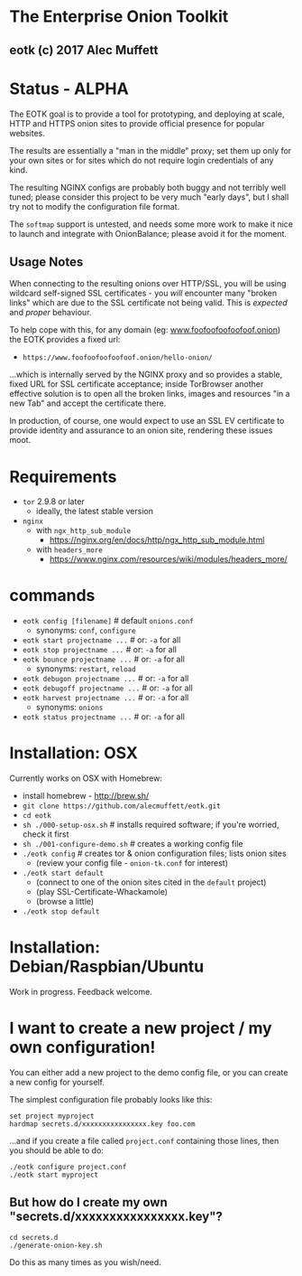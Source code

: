 # The Enterprise Onion Toolkit
## eotk (c) 2017 Alec Muffett

# Status - ALPHA

The EOTK goal is to provide a tool for prototyping, and deploying at
scale, HTTP and HTTPS onion sites to provide official presence for
popular websites.

The results are essentially a "man in the middle" proxy; set them up
only for your own sites or for sites which do not require login
credentials of any kind.

The resulting NGINX configs are probably both buggy and not terribly
well tuned; please consider this project to be very much "early days",
but I shall try not to modify the configuration file format.

The `softmap` support is untested, and needs some more work to make it
nice to launch and integrate with OnionBalance; please avoid it for
the moment.

## Usage Notes

When connecting to the resulting onions over HTTP/SSL, you will be
using wildcard self-signed SSL certificates - you *will* encounter
many "broken links" which are due to the SSL certificate not being
valid.  This is *expected* and *proper* behaviour.

To help cope with this, for any domain (eg:
www.foofoofoofoofoof.onion) the EOTK provides a fixed url:

* `https://www.foofoofoofoofoof.onion/hello-onion/`

...which is internally served by the NGINX proxy and so provides a
stable, fixed URL for SSL certificate acceptance; inside TorBrowser
another effective solution is to open all the broken links, images and
resources "in a new Tab" and accept the certificate there.

In production, of course, one would expect to use an SSL EV
certificate to provide identity and assurance to an onion site,
rendering these issues moot.

# Requirements

* `tor` 2.9.8 or later
  * ideally, the latest stable version
* `nginx`
  * with `ngx_http_sub_module`
    * https://nginx.org/en/docs/http/ngx_http_sub_module.html
  * with `headers_more`
    * https://www.nginx.com/resources/wiki/modules/headers_more/

# commands

* `eotk config [filename]` # default `onions.conf`
  * synonyms: `conf`, `configure`
* `eotk start projectname ...` # or: `-a` for all
* `eotk stop projectname ...` # or: `-a` for all
* `eotk bounce projectname ...` # or: `-a` for all
  * synonyms: `restart`, `reload`
* `eotk debugon projectname ...` # or: `-a` for all
* `eotk debugoff projectname ...` # or: `-a` for all
* `eotk harvest projectname ...` # or: `-a` for all
  * synonyms: `onions`
* `eotk status projectname ...` # or: `-a` for all

# Installation: OSX

Currently works on OSX with Homebrew:

* install homebrew - http://brew.sh/
* `git clone https://github.com/alecmuffett/eotk.git`
* `cd eotk`
* `sh ./000-setup-osx.sh` # installs required software; if you're worried, check it first
* `sh ./001-configure-demo.sh` # creates a working config file
* `./eotk config` # creates tor & onion configuration files; lists onion sites
  * (review your config file - `onion-tk.conf` for interest)
* `./eotk start default`
  * (connect to one of the onion sites cited in the `default` project)
  * (play SSL-Certificate-Whackamole)
  * (browse a little)
* `./eotk stop default`

# Installation: Debian/Raspbian/Ubuntu

Work in progress. Feedback welcome.


# I want to create a new project / my own configuration!

You can either add a new project to the demo config file, or you can
create a new config for yourself.

The simplest configuration file probably looks like this:

```
set project myproject
hardmap secrets.d/xxxxxxxxxxxxxxxx.key foo.com
```

...and if you create a file called `project.conf` containing those
lines, then you should be able to do:

```
./eotk configure project.conf
./eotk start myproject
```

## But how do I create my own "secrets.d/xxxxxxxxxxxxxxxx.key"?

```
cd secrets.d
./generate-onion-key.sh
```

Do this as many times as you wish/need.

